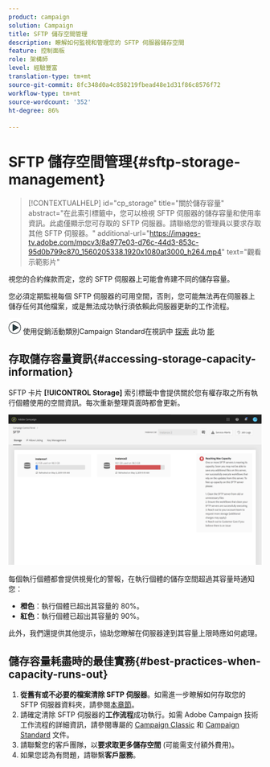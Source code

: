 ```yaml
---
product: campaign
solution: Campaign
title: SFTP 儲存空間管理
description: 瞭解如何監視和管理您的 SFTP 伺服器儲存空間
feature: 控制面板
role: 架構師
level: 經驗豐富
translation-type: tm+mt
source-git-commit: 8fc348d0a4c858219fbead48e1d31f86c8576f72
workflow-type: tm+mt
source-wordcount: '352'
ht-degree: 86%

---
```



# SFTP 儲存空間管理{#sftp-storage-management}

>[!CONTEXTUALHELP]
>id="cp_storage"
>title="關於儲存容量"
>abstract="在此索引標籤中，您可以檢視 SFTP 伺服器的儲存容量和使用率資訊。此處僅顯示您可存取的 SFTP 伺服器。請聯絡您的管理員以要求存取其他 SFTP 伺服器。"
>additional-url="https://images-tv.adobe.com/mpcv3/8a977e03-d76c-44d3-853c-95d0b799c870_1560205338.1920x1080at3000_h264.mp4" text="觀看示範影片"

視您的合約條款而定，您的 SFTP 伺服器上可能會佈建不同的儲存容量。

您必須定期監視每個 SFTP 伺服器的可用空間，否則，您可能無法再在伺服器上儲存任何其他檔案，或是無法成功執行須依賴此伺服器更新的工作流程。

![](assets/do-not-localize/how-to-video.png) 使用促銷活動類別Campaign Standard在視訊中 [探索](https://experienceleague.adobe.com/docs/campaign-classic-learn/control-panel/sftp-management/monitoring-server-capacity.html?lang=en#sftp-management) 此功 [能](https://experienceleague.adobe.com/docs/campaign-standard-learn/control-panel/sftp-management/monitoring-server-capacity.html?lang=en#sftp-management)

## 存取儲存容量資訊{#accessing-storage-capacity-information}

SFTP 卡片 **[!UICONTROL Storage]** 索引標籤中會提供關於您有權存取之所有執行個體使用的空間資訊。每次重新整理頁面時都會更新。

![](assets/control_panel_space.png)

每個執行個體都會提供視覺化的警報，在執行個體的儲存空間超過其容量時通知您：

* **橙色**：執行個體已超出其容量的 80%。
* **紅色**：執行個體已超出其容量的 90%。

此外，我們還提供其他提示，協助您瞭解在伺服器達到其容量上限時應如何處理。

## 儲存容量耗盡時的最佳實務{#best-practices-when-capacity-runs-out}

1. **從舊有或不必要的檔案清除 SFTP 伺服器**。如需進一步瞭解如何存取您的 SFTP 伺服器資料夾，請參閱[本章節](../../sftp/using/logging-into-sftp-server.md)。
1. 請確定清除 SFTP 伺服器的&#x200B;**工作流程**&#x200B;成功執行。如需 Adobe Campaign 技術工作流程的詳細資訊，請參閱專屬的 [Campaign Classic](https://experienceleague.adobe.com/docs/campaign-classic/using/automating-with-workflows/advanced-management/about-technical-workflows.html) 和 [Campaign Standard](https://experienceleague.adobe.com/docs/campaign-standard/using/administrating/application-settings/technical-workflows.html) 文件。
1. 請聯繫您的客戶團隊，以&#x200B;**要求取更多儲存空間** (可能需支付額外費用)。
1. 如果您認為有問題，請聯繫&#x200B;**客戶服務**。
